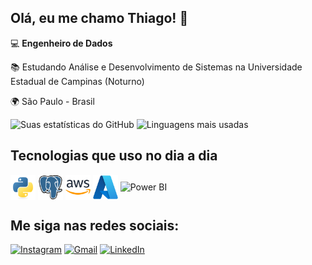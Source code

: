 ## Olá, eu me chamo Thiago! 👋

💻 **Engenheiro de Dados**

📚 Estudando Análise e Desenvolvimento de Sistemas na Universidade Estadual de Campinas (Noturno)

🌍 São Paulo - Brasil

![Suas estatísticas do GitHub](https://github-readme-stats.vercel.app/api?username=ThiagoAPC&show_icons=true&theme=dark) ![Linguagens mais usadas](https://github-readme-stats.vercel.app/api/top-langs/?username=ThiagoAPC&layout=compact&theme=dark)

## Tecnologias que uso no dia a dia



<div style="display: inline_block">
  <img align="center" alt="Python" height="40" width="40" src="https://raw.githubusercontent.com/devicons/devicon/master/icons/python/python-original.svg">
  <img align="center" alt="SQL" height="40" width="40" src="https://raw.githubusercontent.com/devicons/devicon/master/icons/postgresql/postgresql-original.svg">
  <img align="center" alt="AWS" height="40" width="40" src="https://raw.githubusercontent.com/devicons/devicon/master/icons/amazonwebservices/amazonwebservices-original-wordmark.svg">
  <img align="center" alt="Azure" height="40" width="40" src="https://raw.githubusercontent.com/devicons/devicon/master/icons/azure/azure-original.svg">
  <img align="center" alt="Power BI" height="40" width="40" src="https://upload.wikimedia.org/wikipedia/commons/c/cf/New_Power_BI_Logo.svg">
</div>



## Me siga nas redes sociais:

[![Instagram](https://img.shields.io/badge/Instagram-E4405F?style=for-the-badge&logo=instagram&logoColor=white)](https://www.instagram.com/thigxs_/)
[![Gmail](https://img.shields.io/badge/Gmail-D14836?style=for-the-badge&logo=gmail&logoColor=white)](mailto:thiago.paracampos18@gmail.com)
[![LinkedIn](https://img.shields.io/badge/LinkedIn-0077B5?style=for-the-badge&logo=linkedin&logoColor=white)](https://www.linkedin.com/in/thiagoapcorrea/)


